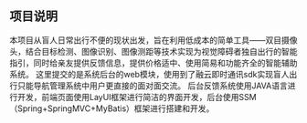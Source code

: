 ## 项目说明
本项目从盲人日常出行不便的现状出发，旨在利用低成本的简单工具——双目摄像头，结合目标检测、图像识别、图像测距等技术实现为视觉障碍者独自出行的智能指引，同时给亲友提供反馈信息，提供价格适中、使用简易和功能齐全的智能辅助系统。
这里提交的是系统后台的web模块，使用到了融云即时通讯sdk实现盲人出行只能导航管理系统中用户更直接的面对面交流。
后台反馈系统使用JAVA语言进行开发，前端页面使用LayUI框架进行简洁的界面开发，后台使用SSM（Spring+SpringMVC+MyBatis）框架进行搭建和开发。
